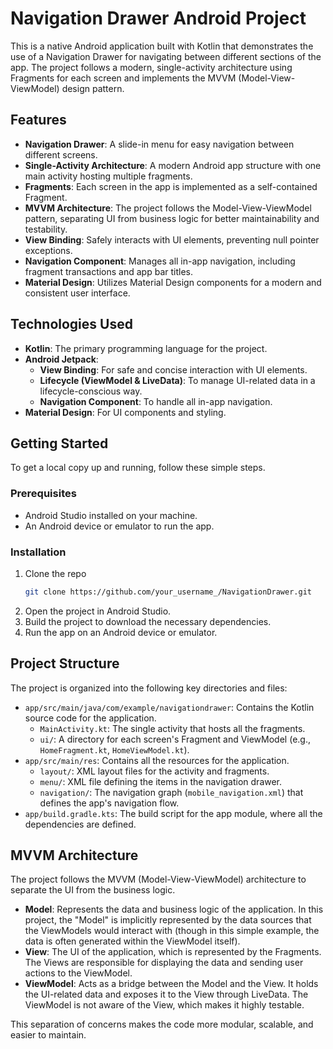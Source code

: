 # Navigation Drawer Android Project

This is a native Android application built with Kotlin that demonstrates the use of a Navigation Drawer for navigating between different sections of the app. The project follows a modern, single-activity architecture using Fragments for each screen and implements the MVVM (Model-View-ViewModel) design pattern.

## Features

*   **Navigation Drawer**: A slide-in menu for easy navigation between different screens.
*   **Single-Activity Architecture**: A modern Android app structure with one main activity hosting multiple fragments.
*   **Fragments**: Each screen in the app is implemented as a self-contained Fragment.
*   **MVVM Architecture**: The project follows the Model-View-ViewModel pattern, separating UI from business logic for better maintainability and testability.
*   **View Binding**: Safely interacts with UI elements, preventing null pointer exceptions.
*   **Navigation Component**: Manages all in-app navigation, including fragment transactions and app bar titles.
*   **Material Design**: Utilizes Material Design components for a modern and consistent user interface.

## Technologies Used

*   **Kotlin**: The primary programming language for the project.
*   **Android Jetpack**:
    *   **View Binding**: For safe and concise interaction with UI elements.
    *   **Lifecycle (ViewModel & LiveData)**: To manage UI-related data in a lifecycle-conscious way.
    *   **Navigation Component**: To handle all in-app navigation.
*   **Material Design**: For UI components and styling.

## Getting Started

To get a local copy up and running, follow these simple steps.

### Prerequisites

*   Android Studio installed on your machine.
*   An Android device or emulator to run the app.

### Installation

1.  Clone the repo
    ```sh
    git clone https://github.com/your_username_/NavigationDrawer.git
    ```
2.  Open the project in Android Studio.
3.  Build the project to download the necessary dependencies.
4.  Run the app on an Android device or emulator.

## Project Structure

The project is organized into the following key directories and files:

*   `app/src/main/java/com/example/navigationdrawer`: Contains the Kotlin source code for the application.
    *   `MainActivity.kt`: The single activity that hosts all the fragments.
    *   `ui/`: A directory for each screen's Fragment and ViewModel (e.g., `HomeFragment.kt`, `HomeViewModel.kt`).
*   `app/src/main/res`: Contains all the resources for the application.
    *   `layout/`: XML layout files for the activity and fragments.
    *   `menu/`: XML file defining the items in the navigation drawer.
    *   `navigation/`: The navigation graph (`mobile_navigation.xml`) that defines the app's navigation flow.
*   `app/build.gradle.kts`: The build script for the app module, where all the dependencies are defined.

## MVVM Architecture

The project follows the MVVM (Model-View-ViewModel) architecture to separate the UI from the business logic.

*   **Model**: Represents the data and business logic of the application. In this project, the "Model" is implicitly represented by the data sources that the ViewModels would interact with (though in this simple example, the data is often generated within the ViewModel itself).
*   **View**: The UI of the application, which is represented by the Fragments. The Views are responsible for displaying the data and sending user actions to the ViewModel.
*   **ViewModel**: Acts as a bridge between the Model and the View. It holds the UI-related data and exposes it to the View through LiveData. The ViewModel is not aware of the View, which makes it highly testable.

This separation of concerns makes the code more modular, scalable, and easier to maintain.
